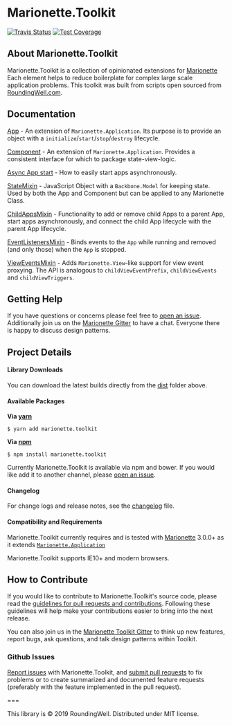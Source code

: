 Marionette.Toolkit
==================

[![Travis Status](http://img.shields.io/travis/RoundingWellOS/marionette.toolkit/master.svg?style=flat&amp;label=travis)](https://travis-ci.org/RoundingWellOS/marionette.toolkit) [![Test Coverage](https://api.codeclimate.com/v1/badges/a3e249a26dd7871a0262/test_coverage)](https://codeclimate.com/github/RoundingWellOS/marionette.toolkit/test_coverage)


## About Marionette.Toolkit

Marionette.Toolkit is a collection of opinionated extensions for
[Marionette](http://marionettejs.com) Each element helps to reduce boilerplate
for complex large scale application problems.  This toolkit was
built from scripts open sourced from [RoundingWell.com](http://roundingwell.com).

## Documentation
  [App](./docs/app.md) - An extension of `Marionette.Application`. Its purpose is to provide an object with a `initialize`/`start`/`stop`/`destroy` lifecycle.

  [Component](./docs/component.md) - An extension of `Marionette.Application`. Provides a consistent interface for which to package state-view-logic.

  [Async App start](./docs/async-app-start.md) - How to easily start apps asynchronously.

  [StateMixin](./docs/mixins/state.md) - JavaScript Object with a `Backbone.Model` for keeping state.  Used by both the App and Component but can be applied to any Marionette Class.

  [ChildAppsMixin](./docs/mixins/child-apps.md) - Functionality to add or remove child Apps to a parent App, start apps asynchronously, and connect the child App lifecycle with the parent App lifecycle.

  [EventListenersMixin](./docs/mixins/event-listeners.md) - Binds events to the `App` while running and removed (and only those) when the `App` is stopped.

  [ViewEventsMixin](./docs/mixins/view-events.md) - Adds `Marionette.View`-like support for view event proxying. The API is analogous to `childViewEventPrefix`, `childViewEvents` and `childViewTriggers`.


## Getting Help

If you have questions or concerns please feel free to [open an issue](#github-issues).
Additionally join us on the [Marionette Gitter](https://gitter.im/marionettejs/backbone.marionette) to have a chat.
Everyone there is happy to discuss design patterns.


## Project Details

#### Library Downloads

You can download the latest builds directly from the [dist](https://github.com/RoundingWellOS/marionette.toolkit/tree/master/dist) folder above.

#### Available Packages

**Via [yarn](https://www.npmjs.com/package/marionette.toolkit)**
```
$ yarn add marionette.toolkit
```

**Via [npm](https://www.npmjs.com/package/marionette.toolkit)**
```
$ npm install marionette.toolkit
```


Currently Marionette.Toolkit is available via npm and bower. If you would like add it to another channel, please
[open an issue](#github-issues).

#### Changelog

For change logs and release notes, see the [changelog](CHANGELOG.md) file.

#### Compatibility and Requirements

Marionette.Toolkit currently requires and is tested with [Marionette](http://marionettejs.com) 3.0.0+ as it extends
[`Marionette.Application`](https://github.com/marionettejs/backbone.marionette/blob/next/docs/marionette.application.md)

Marionette.Toolkit supports IE10+ and modern browsers.


## How to Contribute

If you would like to contribute to Marionette.Toolkit's source code, please read
the [guidelines for pull requests and contributions](CONTRIBUTING.md).
Following these guidelines will help make your contributions easier to
bring into the next release.

You can also join us in the [Marionette Toolkit Gitter](https://gitter.im/RoundingWellOS/marionette.toolkit) to think up new features, report bugs, ask questions, and talk design patterns within Toolkit.

### Github Issues

[Report issues](https://github.com/RoundingWellOS/marionette.toolkit/issues) with Marionette.Toolkit, and [submit pull requests](https://github.com/RoundingWellOS/marionette.toolkit/pulls) to fix problems or to
create summarized and documented feature requests (preferably with the feature implemented in the pull request).


===

This library is © 2019 RoundingWell. Distributed under MIT license.
